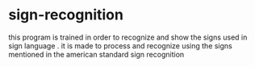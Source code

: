 # sign-recognition
this program is trained in order to recognize and show the signs used in sign language . it is made to process and recognize using the signs mentioned in the american standard sign recognition 
